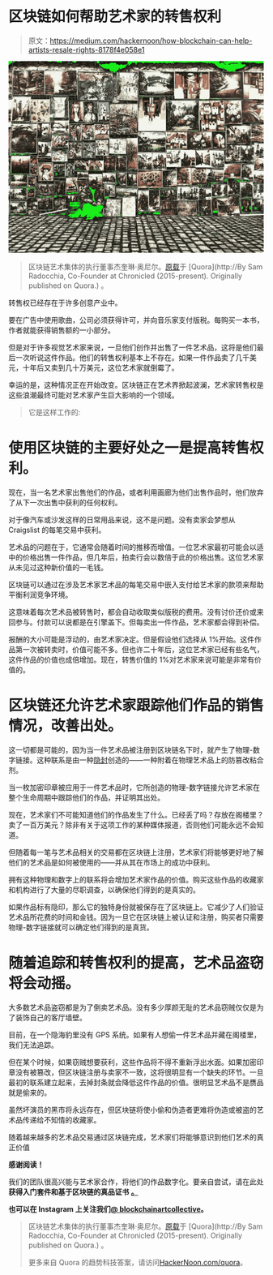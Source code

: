 # 区块链如何帮助艺术家的转售权利

> 原文：<https://medium.com/hackernoon/how-blockchain-can-help-artists-resale-rights-8178f4e058e1>

![](img/b6b4662546c48f7e2d755a563210148e.png)

> 区块链艺术集体的执行董事杰奎琳·奥尼尔。[原载](http://qr.ae/TUpw5M)于 [Quora](http://By Sam Radocchia, Co-Founder at Chronicled (2015-present). Originally published on Quora.) 。

转售权已经存在于许多创意产业中。

要在广告中使用歌曲，公司必须获得许可，并向音乐家支付版税。每购买一本书，作者就能获得销售额的一小部分。

但是对于许多视觉艺术家来说，一旦他们创作并出售了一件艺术品，这将是他们最后一次听说这件作品。他们的转售权利基本上不存在。如果一件作品卖了几千美元，十年后又卖到几十万美元，这位艺术家就倒霉了。

幸运的是，这种情况正在开始改变。区块链正在艺术界掀起波澜，艺术家转售权是这些浪潮最终可能对艺术家产生巨大影响的一个领域。

> 它是这样工作的:

# **使用区块链的主要好处之一是提高转售权利。**

现在，当一名艺术家出售他们的作品，或者利用画廊为他们出售作品时，他们放弃了从下一次出售中获利的任何权利。

对于像汽车或沙发这样的日常用品来说，这不是问题。没有卖家会梦想从 Craigslist 的每笔交易中获利。

艺术品的问题在于，它通常会随着时间的推移而增值。一位艺术家最初可能会以适中的价格出售一件作品，但几年后，拍卖行会以数倍于此的价格出售。这位艺术家从未见过这种新价值的一毛钱。

区块链可以通过在涉及艺术家艺术品的每笔交易中嵌入支付给艺术家的款项来帮助平衡利润竞争环境。

这意味着每次艺术品被转售时，都会自动收取类似版税的费用。没有讨价还价或来回参与。付款可以说都是在引擎盖下。但每卖出一件作品，艺术家都会得到补偿。

报酬的大小可能是浮动的，由艺术家决定。但是假设他们选择从 1%开始。这件作品第一次被转卖时，价值可能不多。但也许二十年后，这位艺术家已经有些名气，这件作品的价值也成倍增加。现在，转售价值的 1%对艺术家来说可能是非常有价值的。

# **区块链还允许艺术家跟踪他们作品的销售情况，改善出处。**

这一切都是可能的，因为当一件艺术品被注册到区块链名下时，就产生了物理-数字链接。这种联系是由一种[隐封](https://blog.chronicled.com/how-and-why-we-invented-the-cryptoseal-6577d8633a2)创造的——一种附着在物理艺术品上的防篡改粘合剂。

当一枚加密印章被应用于一件艺术品时，它所创造的物理-数字链接允许艺术家在整个生命周期中跟踪他们的作品，并证明其出处。

现在，艺术家们不可能知道他们的作品发生了什么。已经丢了吗？存放在阁楼里？卖了一百万美元？除非有关于这项工作的某种媒体报道，否则他们可能永远不会知道。

但随着每一笔与艺术品相关的交易都在区块链上注册，艺术家们将能够更好地了解他们的艺术品是如何被使用的——并从其在市场上的成功中获利。

拥有这种物理和数字上的联系将会增加艺术家作品的价值。购买这些作品的收藏家和机构进行了大量的尽职调查，以确保他们得到的是真实的。

如果作品标有隐印，那么它的独特身份就被保存在了区块链上。它减少了人们验证艺术品所花费的时间和金钱。因为一旦它在区块链上被认证和注册，购买者只需要物理-数字链接就可以确定他们得到的是真货。

# **随着追踪和转售权利的提高，艺术品盗窃将会动摇。**

大多数艺术品盗窃都是为了倒卖艺术品。没有多少厚颜无耻的艺术品窃贼仅仅是为了装饰自己的客厅墙壁。

目前，在一个隐海豹里没有 GPS 系统。如果有人想偷一件艺术品并藏在阁楼里，我们无法追踪。

但在某个时候，如果窃贼想要获利，这些作品将不得不重新浮出水面。如果加密印章没有被篡改，但区块链注册与卖家不一致，这将很明显有一个缺失的环节。一旦最初的联系建立起来，去掉封条就会降低这件作品的价值。很明显艺术品不是赝品就是偷来的。

虽然坏演员的黑市将永远存在，但区块链将使小偷和伪造者更难将伪造或被盗的艺术品传递给不知情的收藏家。

随着越来越多的艺术品交易通过区块链完成，艺术家们将能够意识到他们艺术的真正价值

**感谢阅读！**

我们的团队很高兴能与艺术家合作，将他们的作品数字化。要亲自尝试，请在此处 **获得入门套件和基于区块链的真品证书** [**。**](http://ethereumartcollective.com/)

**也可以在 Instagram 上关注我们**[**@ blockchainartcollective**](https://www.instagram.com/blockchainartcollective/)**。**

> 区块链艺术集体的执行董事杰奎琳·奥尼尔。[原载](http://qr.ae/TUpw5M)于 [Quora](http://By Sam Radocchia, Co-Founder at Chronicled (2015-present). Originally published on Quora.) 。
> 
> 更多来自 Quora 的趋势科技答案，请访问[HackerNoon.com/quora](https://hackernoon.com/quora/home)。